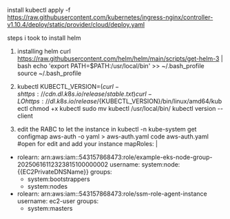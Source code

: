 install kubectl apply -f https://raw.githubusercontent.com/kubernetes/ingress-nginx/controller-v1.10.4/deploy/static/provider/cloud/deploy.yaml

steps i took to install helm
1. installing helm
curl https://raw.githubusercontent.com/helm/helm/main/scripts/get-helm-3 | bash
echo 'export PATH=$PATH:/usr/local/bin' >> ~/.bash_profile
source ~/.bash_profile

2. kubectl
KUBECTL_VERSION=$(curl -s https://cdn.dl.k8s.io/release/stable.txt)
curl -LO https://dl.k8s.io/release/${KUBECTL_VERSION}/bin/linux/amd64/kubectl
chmod +x kubectl
sudo mv kubectl /usr/local/bin/
kubectl version --client

3. edit the RABC to let the instance in
kubectl -n kube-system get configmap aws-auth -o yaml > aws-auth.yaml
code aws-auth.yaml #open for edit and add your instance
mapRoles: |
  - rolearn: arn:aws:iam::543157868473:role/example-eks-node-group-20250616112323815100000002
    username: system:node:{{EC2PrivateDNSName}}
    groups:
      - system:bootstrappers
      - system:nodes
  - rolearn: arn:aws:iam::543157868473:role/ssm-role-agent-instance
    username: ec2-user
    groups:
      - system:masters
